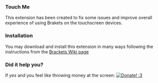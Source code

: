 ### Touch Me
This extension has been created to fix some issues and improve overall experience of using Brakets on the touchscreen devices.

### Installation
You may download and install this extension in many ways following the instructions from the 
[Brackets Wiki page](https://github.com/adobe/brackets/wiki/Brackets-Extensions)

### Did it help you?
If *yes* and you feel like throwing money at the screen: [![Donate! :3](https://www.paypalobjects.com/en_US/i/btn/btn_donateCC_LG.gif)](https://www.paypal.com/cgi-bin/webscr?cmd=_s-xclick&hosted_button_id=C7QYVKM5NJEVC)